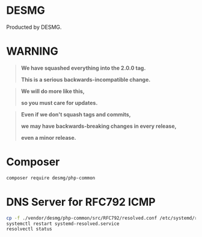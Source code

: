 # DESMG

Producted by DESMG.

# WARNING

> **We have squashed everything into the 2.0.0 tag.**
>
> **This is a serious backwards-incompatible change.**

> **We will do more like this,**
>
> **so you must care for updates.**

> **Even if we don't squash tags and commits,**
>
> **we may have backwards-breaking changes in every release,**
>
> **even a minor release.**

# Composer

```bash
composer require desmg/php-common
```

# DNS Server for RFC792 ICMP

```bash
cp -f ./vendor/desmg/php-common/src/RFC792/resolved.conf /etc/systemd/resolved.conf
systemctl restart systemd-resolved.service
resolvectl status
```
